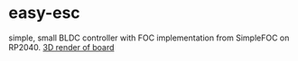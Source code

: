 # easy-esc
simple, small BLDC controller with FOC implementation from SimpleFOC on RP2040.
[3D render of board](/render2.png)

